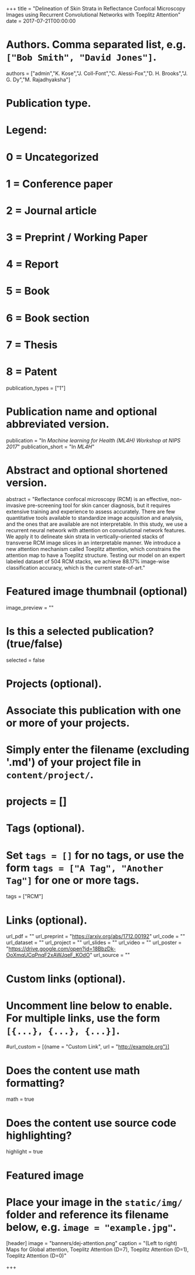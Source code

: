 +++
title = "Delineation of Skin Strata in Reflectance Confocal Microscopy Images using Recurrent Convolutional Networks with Toeplitz Attention"
date = 2017-07-21T00:00:00

# Authors. Comma separated list, e.g. `["Bob Smith", "David Jones"]`.
authors = ["admin","K. Kose","J. Coll-Font","C. Alessi-Fox","D. H. Brooks","J. G. Dy","M. Rajadhyaksha"]


# Publication type.
# Legend:
# 0 = Uncategorized
# 1 = Conference paper
# 2 = Journal article
# 3 = Preprint / Working Paper
# 4 = Report
# 5 = Book
# 6 = Book section
# 7 = Thesis
# 8 = Patent
publication_types = ["1"]

# Publication name and optional abbreviated version.
publication = "In *Machine learning for Health (ML4H) Workshop at NIPS 2017*"
publication_short = "In *ML4H*"

# Abstract and optional shortened version.
abstract = "Reflectance confocal microscopy (RCM) is an effective, non-invasive pre-screening tool for skin cancer diagnosis, but it requires extensive training and experience to assess accurately. There are few quantitative tools available to standardize image acquisition and analysis, and the ones that are available are not interpretable. In this study, we use a recurrent neural network with attention on convolutional network features. We apply it to delineate skin strata in vertically-oriented stacks of transverse RCM image slices in an interpretable manner. We introduce a new attention mechanism called Toeplitz attention, which constrains the attention map to have a Toeplitz structure. Testing our model on an expert labeled dataset of 504 RCM stacks, we achieve 88.17% image-wise classification accuracy, which is the current state-of-art."

# Featured image thumbnail (optional)
image_preview = ""

# Is this a selected publication? (true/false)
selected = false

# Projects (optional).
#   Associate this publication with one or more of your projects.
#   Simply enter the filename (excluding '.md') of your project file in `content/project/`.
# projects = []

# Tags (optional).
#   Set `tags = []` for no tags, or use the form `tags = ["A Tag", "Another Tag"]` for one or more tags.
tags = ["RCM"]

# Links (optional).
url_pdf = ""
url_preprint = "https://arxiv.org/abs/1712.00192"
url_code = ""
url_dataset = ""
url_project = ""
url_slides = ""
url_video = ""
url_poster = "https://drive.google.com/open?id=18BbzDk-OoXmqUCqPnqF2xAWJqeF_KOdO"
url_source = ""

# Custom links (optional).
#   Uncomment line below to enable. For multiple links, use the form `[{...}, {...}, {...}]`.
#url_custom = [{name = "Custom Link", url = "http://example.org"}]

# Does the content use math formatting?
math = true

# Does the content use source code highlighting?
highlight = true

# Featured image
# Place your image in the `static/img/` folder and reference its filename below, e.g. `image = "example.jpg"`.
[header]
image = "banners/dej-attention.png"
caption = "(Left to right) Maps for Global attention, Toeplitz Attention (D=7), Toeplitz Attention (D=1), Toeplitz Attention (D=0)"

+++